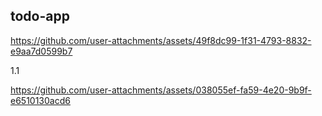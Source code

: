 ## todo-app

https://github.com/user-attachments/assets/49f8dc99-1f31-4793-8832-e9aa7d0599b7

1.1

https://github.com/user-attachments/assets/038055ef-fa59-4e20-9b9f-e6510130acd6
